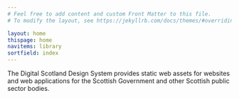 ```yaml
---
# Feel free to add content and custom Front Matter to this file.
# To modify the layout, see https://jekyllrb.com/docs/themes/#overriding-theme-defaults

layout: home
thispage: home
navitems: library
sortfield: index
---
```


The Digital Scotland Design System provides static web assets for websites and web applications for the Scottish Government and other Scottish public sector bodies.
